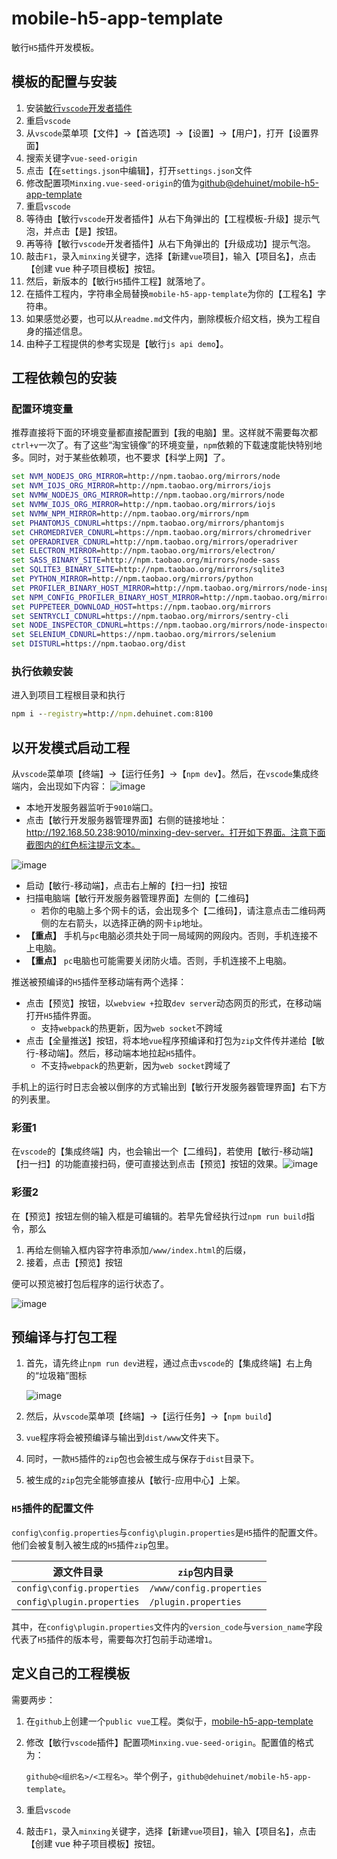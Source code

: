 # mobile-h5-app-template

敏行`H5`插件开发模板。

## 模板的配置与安装

1. 安装[敏行`vscode`开发者插件](https://marketplace.visualstudio.com/items?itemName=minxing.vscode-minxing-extension)
2. 重启`vscode`
3. 从`vscode`菜单项【文件】->【首选项】->【设置】->【用户】，打开【设置界面】
4. 搜索关键字`vue-seed-origin`
5. 点击【在`settings.json`中编辑】，打开`settings.json`文件
6. 修改配置项`Minxing.vue-seed-origin`的值为[github@dehuinet/mobile-h5-app-template](https://github.com/dehuinet/mobile-h5-app-template/)
7. 重启`vscode`
8. 等待由【敏行`vscode`开发者插件】从右下角弹出的【工程模板-升级】提示气泡，并点击【是】按钮。
9. 再等待【敏行`vscode`开发者插件】从右下角弹出的【升级成功】提示气泡。
10. 敲击`F1`，录入`minxing`关键字，选择【新建`vue`项目】，输入【项目名】，点击【创建 vue 种子项目模板】按钮。
11. 然后，新版本的【敏行`H5`插件工程】就落地了。
12. 在插件工程内，字符串全局替换`mobile-h5-app-template`为你的【工程名】字符串。
13. 如果感觉必要，也可以从`readme.md`文件内，删除模板介绍文档，换为工程自身的描述信息。
14. 由种子工程提供的参考实现是【敏行`js api demo`】。

## 工程依赖包的安装

### 配置环境变量

推荐直接将下面的环境变量都直接配置到【我的电脑】里。这样就不需要每次都`ctrl+v`一次了。有了这些“淘宝镜像”的环境变量，`npm`依赖的下载速度能快特别地多。同时，对于某些依赖项，也不要求【科学上网】了。

```bat
set NVM_NODEJS_ORG_MIRROR=http://npm.taobao.org/mirrors/node
set NVM_IOJS_ORG_MIRROR=http://npm.taobao.org/mirrors/iojs
set NVMW_NODEJS_ORG_MIRROR=http://npm.taobao.org/mirrors/node
set NVMW_IOJS_ORG_MIRROR=http://npm.taobao.org/mirrors/iojs
set NVMW_NPM_MIRROR=http://npm.taobao.org/mirrors/npm
set PHANTOMJS_CDNURL=https://npm.taobao.org/mirrors/phantomjs
set CHROMEDRIVER_CDNURL=https://npm.taobao.org/mirrors/chromedriver
set OPERADRIVER_CDNURL=http://npm.taobao.org/mirrors/operadriver
set ELECTRON_MIRROR=http://npm.taobao.org/mirrors/electron/
set SASS_BINARY_SITE=http://npm.taobao.org/mirrors/node-sass
set SQLITE3_BINARY_SITE=http://npm.taobao.org/mirrors/sqlite3
set PYTHON_MIRROR=http://npm.taobao.org/mirrors/python
set PROFILER_BINARY_HOST_MIRROR=http://npm.taobao.org/mirrors/node-inspector/
set NPM_CONFIG_PROFILER_BINARY_HOST_MIRROR=http://npm.taobao.org/mirrors/node-inspector/
set PUPPETEER_DOWNLOAD_HOST=https://npm.taobao.org/mirrors
set SENTRYCLI_CDNURL=https://npm.taobao.org/mirrors/sentry-cli
set NODE_INSPECTOR_CDNURL=https://npm.taobao.org/mirrors/node-inspector
set SELENIUM_CDNURL=https://npm.taobao.org/mirrors/selenium
set DISTURL=https://npm.taobao.org/dist
```

### 执行依赖安装

进入到项目工程根目录和执行

```bat
npm i --registry=http://npm.dehuinet.com:8100
```

## 以开发模式启动工程

从`vscode`菜单项【终端】->【运行任务】->【`npm dev`】。然后，在`vscode`集成终端内，会出现如下内容：  ![image](https://user-images.githubusercontent.com/13935927/153797779-2d2b5041-1dff-469e-b6b2-83e9ac03af07.png)

* 本地开发服务器监听于`9010`端口。
* 点击【敏行开发服务器管理界面】右侧的链接地址：http://192.168.50.238:9010/minxing-dev-server。打开如下界面。注意下面截图内的红色标注提示文本。

![image](https://user-images.githubusercontent.com/13935927/153799506-c963619d-b176-4331-aeb9-8babee447789.png)

* 启动【敏行-移动端】，点击右上解的【扫一扫】按钮
* 扫描电脑端【敏行开发服务器管理界面】左侧的【二维码】
  * 若你的电脑上多个网卡的话，会出现多个【二维码】，请注意点击二维码两侧的左右箭头，以选择正确的网卡`ip`地址。
* **【重点】** 手机与`pc`电脑必须共处于同一局域网的网段内。否则，手机连接不上电脑。
* **【重点】** `pc`电脑也可能需要关闭防火墙。否则，手机连接不上电脑。

推送被预编译的`H5`插件至移动端有两个选择：

* 点击【预览】按钮，以`webview +`拉取`dev server`动态网页的形式，在移动端打开`H5`插件界面。
  * 支持`webpack`的热更新，因为`web socket`不跨域
* 点击【全量推送】按钮，将本地`vue`程序预编译和打包为`zip`文件传并递给【敏行-移动端】。然后，移动端本地拉起`H5`插件。
  * 不支持`webpack`的热更新，因为`web socket`跨域了

手机上的运行时日志会被以倒序的方式输出到【敏行开发服务器管理界面】右下方的列表里。

### 彩蛋1

在`vscode`的【集成终端】内，也会输出一个【二维码】，若使用【敏行-移动端】【扫一扫】的功能直接扫码，便可直接达到点击【预览】按钮的效果。![image](https://user-images.githubusercontent.com/13935927/153809640-b651ac50-171a-4f16-b479-a41552880d84.png)

### 彩蛋2

在【预览】按钮左侧的输入框是可编辑的。若早先曾经执行过`npm run build`指令，那么

1. 再给左侧输入框内容字符串添加`/www/index.html`的后缀，
2. 接着，点击【预览】按钮

便可以预览被打包后程序的运行状态了。

![image](https://user-images.githubusercontent.com/13935927/153809718-4471b3db-8ac6-4d80-bcb5-edafcb8f9a0b.png)

## 预编译与打包工程

1. 首先，请先终止`npm run dev`进程，通过点击`vscode`的【集成终端】右上角的“垃圾箱”图标

   ![image](https://user-images.githubusercontent.com/13935927/153806588-a9f960ec-9d76-4492-b325-ee346fffd3e7.png)

2. 然后，从`vscode`菜单项【终端】->【运行任务】->【`npm build`】
3. `vue`程序将会被预编译与输出到`dist/www`文件夹下。
4. 同时，一款`H5`插件的`zip`包也会被生成与保存于`dist`目录下。
5. 被生成的`zip`包完全能够直接从【敏行-应用中心】上架。

### `H5`插件的配置文件

`config\config.properties`与`config\plugin.properties`是`H5`插件的配置文件。他们会被复制入被生成的`H5`插件`zip`包里。

|源文件目录|`zip`包内目录|
|----|-----|
|`config\config.properties`|`/www/config.properties`|
|`config\plugin.properties`|`/plugin.properties`|

其中，在`config\plugin.properties`文件内的`version_code`与`version_name`字段代表了`H5`插件的版本号，需要每次打包前手动递增`1`。

## 定义自己的工程模板

需要两步：

1. 在`github`上创建一个`public vue`工程。类似于，[mobile-h5-app-template](https://github.com/dehuinet/mobile-h5-app-template)
2. 修改【敏行`vscode`插件】配置项`Minxing.vue-seed-origin`。配置值的格式为：

   `github@<组织名>/<工程名>`。举个例子，`github@dehuinet/mobile-h5-app-template`。

3. 重启`vscode`
4. 敲击`F1`，录入`minxing`关键字，选择【新建`vue`项目】，输入【项目名】，点击【创建 vue 种子项目模板】按钮。
